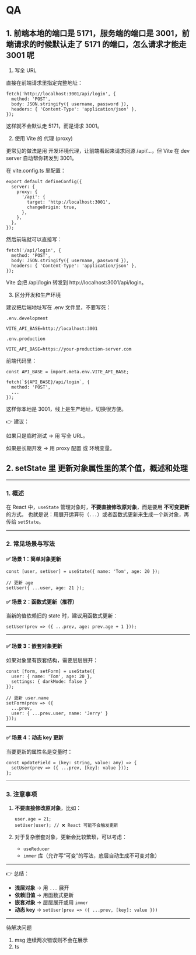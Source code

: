 # QA

## 1. 前端本地的端口是 5171，服务端的端口是 3001，前端请求的时候默认走了 5171 的端口，怎么请求才能走 3001 呢

1. 写全 URL

直接在前端请求里指定完整地址：

```
fetch('http://localhost:3001/api/login', {
  method: 'POST',
  body: JSON.stringify({ username, password }),
  headers: { 'Content-Type': 'application/json' },
});
```

这样就不会默认走 5171，而是请求 3001。

2. 使用 Vite 的 代理 (proxy)

更常见的做法是用 开发环境代理，让前端看起来请求同源 /api/...，但 Vite 在 dev server 自动帮你转发到 3001。

在 vite.config.ts 里配置：

```
export default defineConfig({
  server: {
    proxy: {
      '/api': {
        target: 'http://localhost:3001',
        changeOrigin: true,
      },
    },
  },
});
```

然后前端就可以直接写：

```
fetch('/api/login', {
  method: 'POST',
  body: JSON.stringify({ username, password }),
  headers: { 'Content-Type': 'application/json' },
});
```

Vite 会把 /api/login 转发到 http://localhost:3001/api/login。

3. 区分开发和生产环境

建议把后端地址写在 .env 文件里，不要写死：

```
.env.development

VITE_API_BASE=http://localhost:3001

.env.production

VITE_API_BASE=https://your-production-server.com
```

前端代码里：

```
const API_BASE = import.meta.env.VITE_API_BASE;

fetch(`${API_BASE}/api/login`, {
  method: 'POST',
  ...
});
```

这样你本地是 3001，线上是生产地址，切换很方便。

👉 建议：

如果只是临时测试 → 用 写全 URL。

如果是长期开发 → 用 proxy 配置 或 环境变量。

## 2. setState 里 更新对象属性里的某个值，概述和处理

---

### 1. 概述

在 React 中，`useState` 管理对象时，**不要直接修改原对象**，而是要用 **不可变更新** 的方式。
也就是说：用展开运算符（`...`）或者函数式更新来生成一个新对象，再传给 `setState`。

---

### 2. 常见场景与写法

#### ✅ 场景 1：简单对象更新

```
const [user, setUser] = useState({ name: 'Tom', age: 20 });

// 更新 age
setUser({ ...user, age: 21 });
```

#### ✅ 场景 2：函数式更新（推荐）

当新的值依赖旧的 state 时，建议用函数式更新：

```
setUser(prev => ({ ...prev, age: prev.age + 1 }));
```

---

#### ✅ 场景 3：嵌套对象更新

如果对象里有嵌套结构，需要层层展开：

```
const [form, setForm] = useState({
  user: { name: 'Tom', age: 20 },
  settings: { darkMode: false }
});

// 更新 user.name
setForm(prev => ({
  ...prev,
  user: { ...prev.user, name: 'Jerry' }
}));
```

---

#### ✅ 场景 4：动态 key 更新

当要更新的属性名是变量时：

```
const updateField = (key: string, value: any) => {
  setUser(prev => ({ ...prev, [key]: value }));
};
```

---

### 3. 注意事项

1. **不要直接修改原对象**，比如：

   ```
   user.age = 21;
   setUser(user); // ❌ React 可能不会触发更新
   ```

2. 对于复杂嵌套对象，更新会比较繁琐，可以考虑：

   - `useReducer`
   - `immer` 库（允许写“可变”的写法，底层自动生成不可变对象）

---

👉 总结：

- **浅层对象** → 用 `...` 展开
- **依赖旧值** → 用函数式更新
- **嵌套对象** → 层层展开或用 `immer`
- **动态 key** → `setUser(prev => ({ ...prev, [key]: value }))`

---

待解决问题

1. msg 连续两次错误则不会在展示
2. ts
